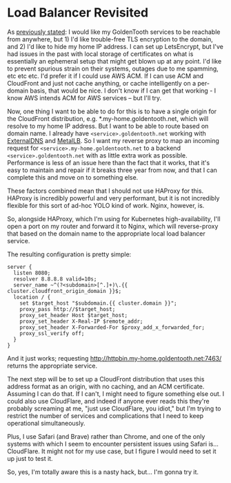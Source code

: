 # Load Balancer Revisited

As [previously stated](./033_terraform.md): I would like my GoldenTooth services to be reachable from anywhere, but 1) I'd like trouble-free TLS encryption to the domain, and 2) I'd like to hide my home IP address. I can set up LetsEncrypt, but I've had issues in the past with local storage of certificates on what is essentially an ephemeral setup that might get blown up at any point. I'd like to prevent spurious strain on their systems, outages due to me spamming, etc etc etc. I'd prefer it if I could use AWS ACM. If I can use ACM and CloudFront and just not cache anything, or cache intelligently on a per-domain basis, that would be nice. I don't know if I can get that working - I know AWS intends ACM for AWS services – but I'll try.

Now, one thing I want to be able to do for this is to have a single origin for the CloudFront distribution, e.g. *.my-home.goldentooth.net, which will resolve to my home IP address. But I want to be able to route based on domain name. I already have `<service>.goldentooth.net` working with [ExternalDNS](./025_external_dns.md) and [MetalLB](./021_metallb.md). So I want my reverse proxy to map an incoming request for `<service>.my-home.goldentooth.net` to a backend `<service>.goldentooth.net` with as little extra work as possible. Performance is less of an issue here than the fact that it works, that it's easy to maintain and repair if it breaks three year from now, and that I can complete this and move on to something else.

These factors combined mean that I should not use HAProxy for this. HAProxy is incredibly powerful and very performant, but it is not incredibly flexible for this sort of ad-hoc YOLO kind of work. Nginx, however, is.

So, alongside HAProxy, which I'm using for Kubernetes high-availability, I'll open a port on my router and forward it to Nginx, which will reverse-proxy that based on the domain name to the appropriate local load balancer service.

The resulting configuration is pretty simple:

```nginx
server {
  listen 8080;
  resolver 8.8.8.8 valid=10s;
  server_name ~^(?<subdomain>[^.]+)\.{{ cluster.cloudfront_origin_domain }}$;
  location / {
    set $target_host "$subdomain.{{ cluster.domain }}";
    proxy_pass http://$target_host;
    proxy_set_header Host $target_host;
    proxy_set_header X-Real-IP $remote_addr;
    proxy_set_header X-Forwarded-For $proxy_add_x_forwarded_for;
    proxy_ssl_verify off;
  }
}
```

And it just works; requesting http://httpbin.my-home.goldentooth.net:7463/ returns the appropriate service.

The next step will be to set up a CloudFront distribution that uses this address format as an origin, with no caching, and an ACM certificate. Assuming I can do that. If I can't, I might need to figure something else out. I could also use CloudFlare, and indeed if anyone ever reads this they're probably screaming at me, "just use CloudFlare, you idiot," but I'm trying to restrict the number of services and complications that I need to keep operational simultaneously.

Plus, I use Safari (and Brave) rather than Chrome, and one of the only systems with which I seem to encounter persistent issues using Safari is... CloudFlare. It might not for my use case, but I figure I would need to set it up just to test it.

So, yes, I'm totally aware this is a nasty hack, but... I'm gonna try it.
